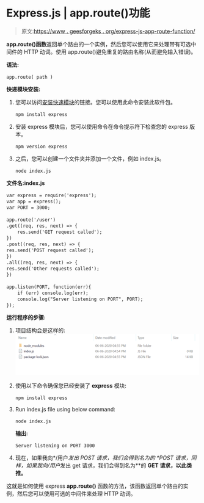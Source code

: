 # Express.js | app.route()功能

> 原文:[https://www . geesforgeks . org/express-js-app-route-function/](https://www.geeksforgeeks.org/express-js-app-route-function/)

**app.route()函数**返回单个路由的一个实例，然后您可以使用它来处理带有可选中间件的 HTTP 动词。使用 app.route()避免重复的路由名称(从而避免输入错误)。

**语法:**

```
app.route( path )
```

**快递模块安装:**

1.  您可以访问[安装快速模块](https://www.npmjs.com/package/express)的链接。您可以使用此命令安装此软件包。

    ```
    npm install express
    ```

2.  安装 express 模块后，您可以使用命令在命令提示符下检查您的 express 版本。

    ```
    npm version express
    ```

3.  之后，您可以创建一个文件夹并添加一个文件，例如 index.js。

    ```
    node index.js
    ```

**文件名:index.js**

```
var express = require('express');
var app = express();
var PORT = 3000;

app.route('/user')
.get((req, res, next) => {
    res.send('GET request called');
})
.post((req, res, next) => {
res.send('POST request called');
})
.all((req, res, next) => {
res.send('Other requests called');
})

app.listen(PORT, function(err){
    if (err) console.log(err);
    console.log("Server listening on PORT", PORT);
});
```

**运行程序的步骤:**

1.  项目结构会是这样的:
    ![](img/3209d9b4369c180282a34be8070d7d6e.png)
2.  使用以下命令确保您已经安装了 **express** 模块:

    ```
    npm install express
    ```

3.  Run index.js file using below command:

    ```
    node index.js
    ```

    **输出:**

    ```
    Server listening on PORT 3000

    ```

4.  现在，如果我向*/用户*发出 POST 请求，我们会得到名为的 **POST 请求，同样，如果我向*/用户*发出 get 请求，我们会得到名为**的 **GET 请求，以此类推。**

这就是如何使用 express **app.route()** 函数的方法，该函数返回单个路由的实例，然后您可以使用可选的中间件来处理 HTTP 动词。
